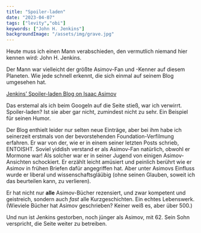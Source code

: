 ```yaml
---
title: "Spoiler-laden"
date: "2023-04-07"
tags: ["levity","obi"]
keywords: ["John H. Jenkins"]
backgroundImage: "/assets/img/grave.jpg"
---
```

Heute muss ich einen Mann verabschieden, den vermutlich niemand hier kennen wird: John H. Jenkins.

Der Mann war vielleicht der größte Asimov-Fan und -Kenner auf diesem Planeten. Wie jede schnell erkennt, die sich einmal auf seinem Blog umgesehen hat.

<a href="https://blog.asimovreviews.net/" class="logo">Jenkins’ Spoiler-laden Blog on Isaac Asimov</a>

Das erstemal als ich beim Googeln auf die Seite stieß, war ich verwirrt. Spoiler-laden? Ist sie aber gar nicht, zumindest nicht zu sehr. Ein Beispiel für seinen Humor.

Der Blog enthielt leider nur selten neue Einträge, aber bei ihm habe ich seinerzeit erstmals von der bevorstehenden Foundation-Verfilmung erfahren. Er war von der, wie er in einem seiner letzten Posts schrieb, ENTOISHT. Soviel yiddish verstand er als Asimov-Fan natürlich, obwohl er Mormone war! Als solcher war er in seiner Jugend von einigen Asimov-Ansichten schockiert. Er erzählt leicht amüsiert und peinlich berührt wie er Asimov in frühen Briefen dafür angegriffen hat. Aber unter Asimovs Einfluss wurde er liberal und wissenschaftsgläübig (ohne seinen Glauben, soweit ich das beurteilen kann, zu verlieren).

Er hat nicht nur **alle** Asimov-Bücher rezensiert, und zwar kompetent und geistreich, sondern auch *fast* alle Kurzgeschichten. Ein echtes Lebenswerk. (Wieviele Bücher hat Asimov geschrieben? Keiner weiß es, aber über 500.)

Und nun ist Jenkins gestorben, noch jünger als Asimov, mit 62. Sein Sohn verspricht, die Seite weiter zu betreiben.



